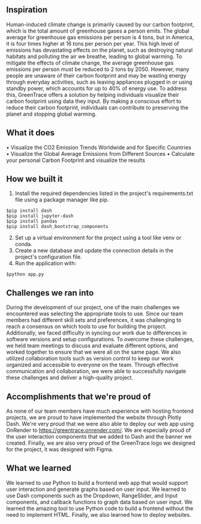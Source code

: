 ## Inspiration
Human-induced climate change is primarily caused by our carbon footprint, which is the total amount of greenhouse gases a person emits. The global average for greenhouse gas emissions per person is 4 tons, but in America, it is four times higher at 16 tons per person per year. This high level of emissions has devastating effects on the planet, such as destroying natural habitats and polluting the air we breathe, leading to global warming. To mitigate the effects of climate change, the average greenhouse gas emissions per person must be reduced to 2 tons by 2050. However, many people are unaware of their carbon footprint and may be wasting energy through everyday activities, such as leaving appliances plugged in or using standby power, which accounts for up to 40% of energy use. To address this, GreenTrace offers a solution by helping individuals visualize their carbon footprint using data they input. By making a conscious effort to reduce their carbon footprint, individuals can contribute to preserving the planet and stopping global warming.

## What it does
• Visualize the CO2 Emission Trends Worldwide and for Specific Countries
• Visualize the Global Average Emissions from Different Sources
• Calculate your personal Carbon Footprint and visualize the results

## How we built it
1. Install the required dependencies listed in the project's requirements.txt file using a package manager like pip.
```shell
$pip install dash
$pip install jupyter-dash
$pip install pandas
$pip install dash_bootstrap_components
```
2. Set up a virtual environment for the project using a tool like venv or conda.
3. Create a new database and update the connection details in the project's configuration file.
4. Run the application with:
```
$python app.py
```
## Challenges we ran into
During the development of our project, one of the main challenges we encountered was selecting the appropriate tools to use. Since our team members had different skill sets and preferences, it was challenging to reach a consensus on which tools to use for building the project. Additionally, we faced difficulty in syncing our work due to differences in software versions and setup configurations. To overcome these challenges, we held team meetings to discuss and evaluate different options, and worked together to ensure that we were all on the same page. We also utilized collaboration tools such as version control to keep our work organized and accessible to everyone on the team. Through effective communication and collaboration, we were able to successfully navigate these challenges and deliver a high-quality project.

## Accomplishments that we're proud of
As none of our team members have much experience with hosting frontend projects, we are proud to have implemented the website through Plotly Dash. We're very proud that we were also able to deploy our web app using OnRender to https://greentrace.onrender.com/. We are especially proud of the user interaction components that we added to Dash and the banner we created. Finally, we are also very proud of the GreenTrace logo we designed for the project, it was designed with Figma.

## What we learned
We learned to use Python to build a frontend web app that would support user interaction and generate graphs based on user input. We learned to use Dash components such as the Dropdown, RangeSlider, and Input components, and callback functions to graph data based on user input. We learned the amazing tool to use Python code to build a frontend without the need to implement HTML. Finally, we also learned how to deploy websites.
